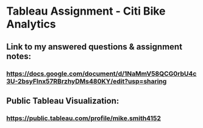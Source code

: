 # Tableau Assignment - Citi Bike Analytics

###
###
## Link to my answered questions & assignment notes:
### https://docs.google.com/document/d/1NaMmV58QCG0rbU4c3U-2bsyFInx57RBrzhyDMs480KY/edit?usp=sharing

## Public Tableau Visualization:
### https://public.tableau.com/profile/mike.smith4152
